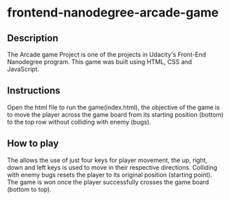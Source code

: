 frontend-nanodegree-arcade-game
===============================

## Description

The Arcade game Project is one of the projects in Udacity's Front-End Nanodegree program. This game was built using HTML, CSS and JavaScript.

## Instructions

Open the html file to run the game(index.html), the objective of the game is to move the player across the game board from its starting position (bottom) to the top row without colliding with enemy (bugs).

## How to play

The allows the use of just four keys for player movement, the up, right, down and left keys is used to move in their respective directions. Colliding with enemy bugs resets the player to its original position (starting point). The game is won once the player successfully crosses the game board (bottom to top).